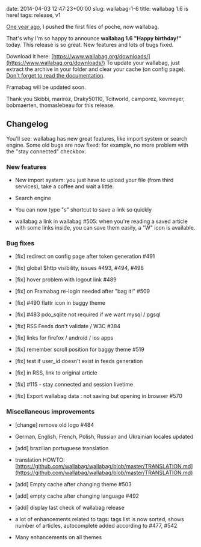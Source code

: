 date: 2014-04-03 12:47:23+00:00
slug: wallabag-1-6
title: wallabag 1.6 is here!
tags: release, v1

[One year ago](https://github.com/wallabag/wallabag/commit/1a268ba710b2cdb4ede98af3368c43d66c4c5e53), I pushed the first files of poche, now wallabag.

That's why I'm so happy to announce **wallabag 1.6 "Happy birthday!"** today. This release is so great. New features and lots of bugs fixed.

Download it here: [https://www.wallabag.org/downloads/](https://www.wallabag.org/downloads/)
To update your wallabag, just extract the archive in your folder and clear your cache (on config page). [Don't forget to read the documentation](http://doc.wallabag.org/doku.php?id=wallabag:installing_wallabag#upgrading).

Framabag will be updated soon.

Thank you Skibbi, mariroz, Draky50110, Tcitworld, camporez, kevmeyer, bobmaerten, thomaslebeau for this release.


## Changelog


You'll see: wallabag has new great features, like import system or search engine.
Some old bugs are now fixed: for example, no more problem with the "stay connected" checkbox.


### New features





	
  * New import system: you just have to upload your file (from third services), take a coffee and wait a little.

	
  * Search engine

	
  * You can now type "s" shortcut to save a link so quickly

	
  * wallabag a link in wallabag #505: when you're reading a saved article with some links inside, you can save them easily, a "W" icon is available.




### Bug fixes





	
  * [fix] redirect on config page after token generation #491

	
  * [fix] global $http visibility, issues #493, #494, #498

	
  * [fix] hover problem with logout link #489

	
  * [fix] on Framabag re-login needed after "bag it!" #509

	
  * [fix] #490 flattr icon in baggy theme

	
  * [fix] #483 pdo_sqlite not required if we want mysql / pgsql

	
  * [fix] RSS Feeds don't validate / W3C #384

	
  * [fix] links for firefox / android / ios apps

	
  * [fix] remember scroll position for baggy theme #519

	
  * [fix] test if user_id doesn't exist in feeds generation

	
  * [fix] in RSS, link to original article

	
  * [fix] #115 - stay connected and session livetime

	
  * [fix] Export wallabag data : not saving but opening in browser #570




### Miscellaneous improvements





	
  * [change] remove old logo #484

	
  * German, English, French, Polish, Russian and Ukrainian locales updated

	
  * [add] brazilian portuguese translation

	
  * translation HOWTO: [https://github.com/wallabag/wallabag/blob/master/TRANSLATION.md](https://github.com/wallabag/wallabag/blob/master/TRANSLATION.md)

	
  * [add] Empty cache after changing theme #503

	
  * [add] empty cache after changing language #492

	
  * [add] display last check of wallabag release

	
  * a lot of enhancements related to tags: tags list is now sorted, shows number of articles, autocomplete added according to #477, #542

	
  * Many enhancements on all themes


